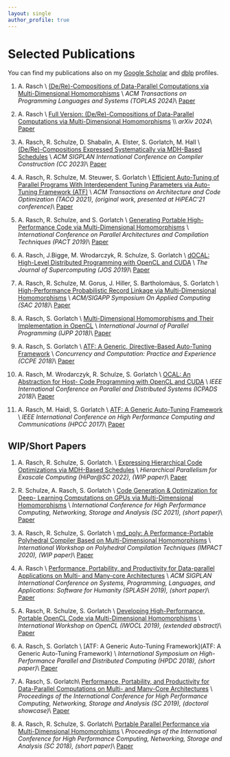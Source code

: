 ```yaml
---
layout: single
author_profile: true
---
```


# Selected Publications

You can find my publications also on my [Google Scholar](https://scholar.google.de/citations?user=njDb_rMAAAAJ&hl=en&oi=ao) and [dblp](https://dblp.uni-trier.de/pid/204/7105.html) profiles.

1.  A. Rasch \\
    [(De/Re)-Compositions of Data-Parallel Computations via Multi-Dimensional Homomorphisms](https://dl.acm.org/doi/10.1145/3665643) \\
    *ACM Transactions on Programming Languages and Systems (TOPLAS 2024)*\\
    <a href="../assets/files/publications/toplas24/paper.pdf"><i class="fas fa-file-pdf" style="color: red; font-size: 2em; padding-top: .4em"></i></a> [Paper](../assets/files/publications/toplas24/paper.pdf)

1.  A. Rasch \\
    [Full Version: (De/Re)-Compositions of Data-Parallel Computations via Multi-Dimensional Homomorphisms]([https://dl.acm.org/doi/10.1145/3665643](https://arxiv.org/pdf/2405.05118)) \\
    *arXiv 2024*\\
    <a href="../assets/files/publications/arxiv24/paper.pdf"><i class="fas fa-file-pdf" style="color: red; font-size: 2em; padding-top: .4em"></i></a> [Paper](../assets/files/publications/arxiv24/paper.pdf)    

1.  A. Rasch, R. Schulze, D. Shabalin, A. Elster, S. Gorlatch, M. Hall \\
    [(De/Re)-Compositions Expressed Systematically via MDH-Based Schedules](https://dl.acm.org/doi/abs/10.1145/3578360.3580269) \\
    *ACM SIGPLAN International Conference on Compiler Construction (CC 2023)*\\
    <a href="../assets/files/publications/cc23/paper.pdf"><i class="fas fa-file-pdf" style="color: red; font-size: 2em; padding-top: .4em"></i></a> [Paper](../assets/files/publications/cc23/paper.pdf)


1.  A. Rasch, R. Schulze, M. Steuwer, S. Gorlatch \\
    [Efficient Auto-Tuning of Parallel Programs With Interdependent Tuning Parameters via Auto-Tuning Framework (ATF)](https://dl.acm.org/doi/abs/10.1145/3427093) \\
    *ACM Transactions on Architecture and Code Optimization (TACO 2021), (original work, presented at HiPEAC'21 conference)*\\
    <a href="../assets/files/publications/taco21/paper.pdf"><i class="fas fa-file-pdf" style="color: red; font-size: 2em; padding-top: .4em"></i></a> [Paper](../assets/files/publications/taco21/paper.pdf)


1.  A. Rasch, R. Schulze, and S. Gorlatch \\
    [Generating Portable High-Performance Code via Multi-Dimensional Homomorphisms](https://ieeexplore.ieee.org/abstract/document/8891668) \\
    *International Conference on Parallel Architectures and Compilation Techniques (PACT 2019)*\\
    <a href="../assets/files/publications/pact19/paper.pdf"><i class="fas fa-file-pdf" style="color: red; font-size: 2em; padding-top: .4em"></i></a> [Paper](../assets/files/publications/pact19/paper.pdf)


1.  A. Rasch, J.Bigge, M. Wrodarczyk, R. Schulze, S. Gorlatch \\
    [dOCAL: High-Level Distributed Programming with OpenCL and CUDA](https://idp.springer.com/authorize/casa?redirect_uri=https://link.springer.com/article/10.1007/s11227-019-02829-2&casa_token=XIMdqk5xl0UAAAAA:jQ39fJF1PsAT0Y-Y4iUz9qmvnRrHjh6E5YJuDlXgo2CEMv7qgR20rB8Zo1VyT6jMrRB3PIPXmhaQMnJfyA) \\
    *The Journal of Supercomputing (JOS 2019)*\\
    <a href="../assets/files/publications/jos19/paper.pdf"><i class="fas fa-file-pdf" style="color: red; font-size: 2em; padding-top: .4em"></i></a> [Paper](../assets/files/publications/jos19/paper.pdf)


1.  A. Rasch, R. Schulze, M. Gorus, J. Hiller, S. Bartholomäus, S. Gorlatch \\
    [High-Performance Probabilistic Record Linkage via Multi-Dimensional Homomorphisms](https://dl.acm.org/doi/abs/10.1145/3297280.3297330) \\
    *ACM/SIGAPP Symposium On Applied Computing (SAC 2018)*\\
    <a href="../assets/files/publications/sac18/paper.pdf"><i class="fas fa-file-pdf" style="color: red; font-size: 2em; padding-top: .4em"></i></a> [Paper](../assets/files/publications/sac18/paper.pdf)


1.  A. Rasch, S. Gorlatch \\
    [Multi-Dimensional Homomorphisms and Their Implementation in OpenCL](https://link.springer.com/article/10.1007/s10766-017-0508-z) \\
    *International Journal of Parallel Programming (IJPP 2018)*\\
    <a href="../assets/files/publications/ijpp18/paper.pdf"><i class="fas fa-file-pdf" style="color: red; font-size: 2em; padding-top: .4em"></i></a> [Paper](../assets/files/publications/ijpp18/paper.pdf)


1.  A. Rasch, S. Gorlatch \\
    [ATF: A Generic, Directive-Based Auto-Tuning Framework](https://onlinelibrary.wiley.com/doi/abs/10.1002/cpe.4423) \\
    *Concurrency and Computation: Practice and Experience (CCPE 2018)*\\
    <a href="../assets/files/publications/ccpe18/paper.pdf"><i class="fas fa-file-pdf" style="color: red; font-size: 2em; padding-top: .4em"></i></a> [Paper](../assets/files/publications/ccpe18/paper.pdf)


1.  A. Rasch, M. Wrodarczyk, R. Schulze, S. Gorlatch \\
    [OCAL: An Abstraction for Host- Code Programming with OpenCL and CUDA](https://ieeexplore.ieee.org/abstract/document/8644541?casa_token=XYcMMQCmA1sAAAAA:OxP9FJD_Gdlzz2Xu5OhB_wwgzva7VKYhFy-Y7CrM_1Zi2l8YSTvsj5Duk3Nri34gDjrndahvLhU) \\
    *IEEE International Conference on Parallel and Distributed Systems (ICPADS 2018)*\\
    <a href="../assets/files/publications/icpads18/paper.pdf"><i class="fas fa-file-pdf" style="color: red; font-size: 2em; padding-top: .4em"></i></a> [Paper](../assets/files/publications/icpads18/paper.pdf)


1.  A. Rasch, M. Haidl, S. Gorlatch \\
    [ATF: A Generic Auto-Tuning Framework](https://ieeexplore.ieee.org/document/8291912) \\
    *IEEE International Conference on High Performance Computing and Communications (HPCC 2017)*\\
    <a href="../assets/files/publications/hpcc17/paper.pdf"><i class="fas fa-file-pdf" style="color: red; font-size: 2em; padding-top: .4em"></i></a> [Paper](../assets/files/publications/hpcc17/paper.pdf)


<!-- 1.  M. Riemenschneider, A. Herbst, A. Rasch, S. Gorlatch, D. Heider \\
    [eccCL: Parallelized GPU Implementation of Ensemble Classifier Chains](https://bmcbioinformatics.biomedcentral.com/articles/10.1186/s12859-017-1783-9) \\
    *BMC Bioinformatics 2017* -->


## WIP/Short Papers

1.  A. Rasch, R. Schulze, S. Gorlatch. \\
    [Expressing Hierarchical Code Optimizations via MDH-Based Schedules](https://hipar.ng-analytics.com/wp-content/uploads/2022/11/hipar22_paper4.pdf) \\
    *Hierarchical Parallelism for Exascale Computing (HiPar@SC 2022), (WIP paper)*\\
    <a href="../assets/files/publications/wip_short/sc22/paper.pdf"><i class="fas fa-file-pdf" style="color: red; font-size: 2em; padding-top: .4em"></i></a> [Paper](../assets/files/publications/wip_short/sc22/paper.pdf)


2.  R. Schulze, A. Rasch, S. Gorlatch \\
    [Code Generation & Optimization for Deep- Learning Computations on GPUs via Multi-Dimensional Homomorphisms](https://sc21.supercomputing.org/proceedings/tech_poster/) \\
    *International Conference for High Performance Computing, Networking, Storage and Analysis (SC 2021), (short paper)*\\
    <a href="../assets/files/publications/wip_short/sc21/paper.pdf"><i class="fas fa-file-pdf" style="color: red; font-size: 2em; padding-top: .4em"></i></a> [Paper](../assets/files/publications/wip_short/sc21/paper.pdf)


1.  A. Rasch, R. Schulze, S. Gorlatch \\
    [md_poly: A Performance-Portable Polyhedral Compiler Based on Multi-Dimensional Homomorphisms](https://impact-workshop.org/impact2020/) \\
    *International Workshop on Polyhedral Compilation Techniques (IMPACT 2020), (WIP paper)*\\
    <a href="../assets/files/publications/wip_short/impact20/paper.pdf"><i class="fas fa-file-pdf" style="color: red; font-size: 2em; padding-top: .4em"></i></a> [Paper](../assets/files/publications/wip_short/impact20/paper.pdf)


1.  A. Rasch \\
    [Performance, Portability, and Productivity for Data-parallel Applications on Multi- and Many-core Architectures](https://dl.acm.org/doi/abs/10.1145/3359061.3361072) \\
    *ACM SIGPLAN International Conference on Systems, Programming, Languages, and Applications: Software for Humanity (SPLASH 2019), (short paper)*\\
    <a href="../assets/files/publications/wip_short/splash19/paper.pdf"><i class="fas fa-file-pdf" style="color: red; font-size: 2em; padding-top: .4em"></i></a> [Paper](../assets/files/publications/wip_short/splash19/paper.pdf)


1.  A. Rasch, R. Schulze, S. Gorlatch \\
    [Developing High-Performance, Portable OpenCL Code via Multi-Dimensional Homomorphisms](https://dl.acm.org/doi/abs/10.1145/3318170.3318171) \\
    *International Workshop on OpenCL (IWOCL 2019), (extended abstract)*\\
    <a href="../assets/files/publications/wip_short/iwocl19/paper.pdf"><i class="fas fa-file-pdf" style="color: red; font-size: 2em; padding-top: .4em"></i></a> [Paper](../assets/files/publications/wip_short/iwocl19/paper.pdf)


1.  A. Rasch, S. Gorlatch \\
    [ATF: A Generic Auto-Tuning Framework](ATF: A Generic Auto-Tuning Framework) \\
    *International Symposium on High-Performance Parallel and Distributed Computing (HPDC 2018), (short paper)*\\
    <a href="../assets/files/publications/wip_short/hpdc18/paper.pdf"><i class="fas fa-file-pdf" style="color: red; font-size: 2em; padding-top: .4em"></i></a> [Paper](../assets/files/publications/wip_short/hpdc18/paper.pdf)


1.  A. Rasch, S. Gorlatch\\
    [Performance, Portability, and Productivity for Data-Parallel Computations on Multi- and Many-Core Architectures](https://sc19.supercomputing.org/proceedings/doctoral_showcase/index.html) \\
    *Proceedings of the International Conference for High Performance Computing, Networking, Storage and Analysis (SC 2019), (doctoral showcase)*\\
    <a href="../assets/files/publications/wip_short/sc19/paper.pdf"><i class="fas fa-file-pdf" style="color: red; font-size: 2em; padding-top: .4em"></i></a> [Paper](../assets/files/publications/wip_short/sc19/paper.pdf)

1.  A. Rasch, R. Schulze, S. Gorlatch\\
    [Portable Parallel Performance via Multi-Dimensional Homomorphisms](https://sc18.supercomputing.org/proceedings/tech_poster/) \\
    *Proceedings of the International Conference for High Performance Computing, Networking, Storage and Analysis (SC 2018), (short paper)*\\
    <a href="../assets/files/publications/wip_short/sc18/paper.pdf"><i class="fas fa-file-pdf" style="color: red; font-size: 2em; padding-top: .4em"></i></a> [Paper](../assets/files/publications/wip_short/sc18/paper.pdf)
